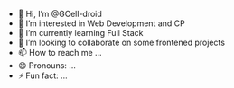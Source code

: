 - 👋 Hi, I’m @GCell-droid
- 👀 I’m interested in Web Development and CP
- 🌱 I’m currently learning Full Stack
- 💞️ I’m looking to collaborate on some frontened projects
- 📫 How to reach me ...
- 😄 Pronouns: ...
- ⚡ Fun fact: ...

<!---
GCell-droid/GCell-droid is a ✨ special ✨ repository because its `README.md` (this file) appears on your GitHub profile.
You can click the Preview link to take a look at your changes.
--->
